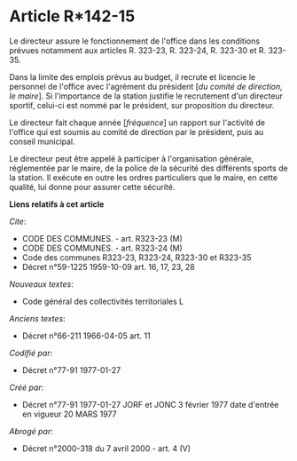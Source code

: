 # Article R*142-15

Le directeur assure le fonctionnement de l'office dans les conditions prévues notamment aux articles R. 323-23, R. 323-24, R.
323-30 et R. 323-35.

Dans la limite des emplois prévus au budget, il recrute et licencie le personnel de l'office avec l'agrément du président
[*du comité de direction, le maire*]. Si l'importance de la station justifie le recrutement d'un directeur sportif, celui-ci
est nommé par le président, sur proposition du directeur.

Le directeur fait chaque année [*fréquence*] un rapport sur l'activité de l'office qui est soumis au comité de direction par
le président, puis au conseil municipal.

Le directeur peut être appelé à participer à l'organisation générale, réglementée par le maire, de la police de la sécurité
des différents sports de la station. Il exécute en outre les ordres particuliers que le maire, en cette qualité, lui donne
pour assurer cette sécurité.

**Liens relatifs à cet article**

_Cite_:

  - CODE DES COMMUNES. - art. R323-23 (M)
  - CODE DES COMMUNES. - art. R323-24 (M)
  - Code des communes R323-23, R323-24, R323-30 et R323-35
  - Décret n°59-1225 1959-10-09 art. 16, 17, 23, 28

_Nouveaux textes_:

  - Code général des collectivités territoriales L

_Anciens textes_:

  - Décret n°66-211 1966-04-05 art. 11

_Codifié par_:

  - Décret n°77-91 1977-01-27

_Créé par_:

  - Décret n°77-91 1977-01-27 JORF et JONC 3 février 1977 date d'entrée en vigueur 20 MARS 1977

_Abrogé par_:

  - Décret n°2000-318 du 7 avril 2000 - art. 4 (V)
